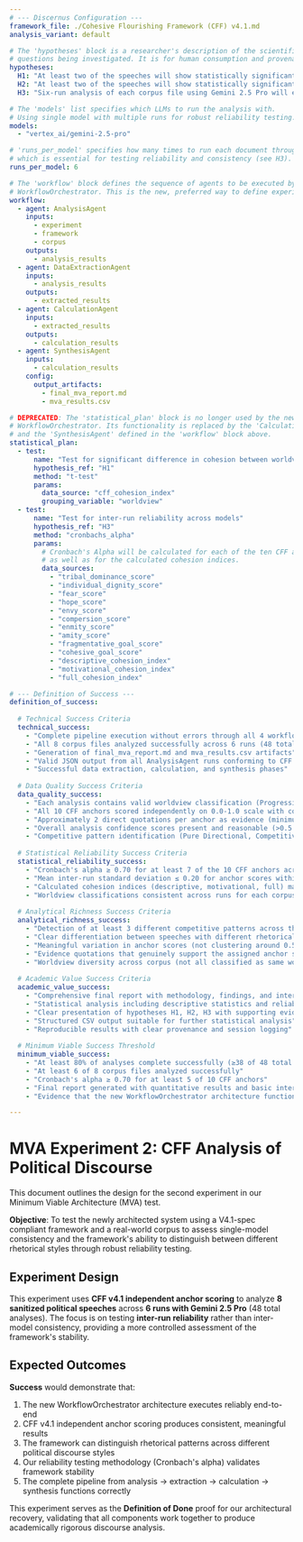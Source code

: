 ```yaml
---
# --- Discernus Configuration ---
framework_file: ./Cohesive Flourishing Framework (CFF) v4.1.md
analysis_variant: default

# The 'hypotheses' block is a researcher's description of the scientific
# questions being investigated. It is for human consumption and provenance.
hypotheses:
  H1: "At least two of the speeches will show statistically significant differences in CFI scores."
  H2: "At least two of the speeches will show statistically significant similarities in CFI scores even though they express opposed progressive vs conservative worldviews."
  H3: "Six-run analysis of each corpus file using Gemini 2.5 Pro will exhibit a Cronbach's alpha greater than 0.70 for inter-run reliability across all 10 CFF anchors."

# The 'models' list specifies which LLMs to run the analysis with.
# Using single model with multiple runs for robust reliability testing.
models:
  - "vertex_ai/gemini-2.5-pro"

# 'runs_per_model' specifies how many times to run each document through each model,
# which is essential for testing reliability and consistency (see H3).
runs_per_model: 6

# The 'workflow' block defines the sequence of agents to be executed by the
# WorkflowOrchestrator. This is the new, preferred way to define experiments.
workflow:
  - agent: AnalysisAgent
    inputs:
      - experiment
      - framework
      - corpus
    outputs:
      - analysis_results
  - agent: DataExtractionAgent
    inputs:
      - analysis_results
    outputs:
      - extracted_results
  - agent: CalculationAgent
    inputs:
      - extracted_results
    outputs:
      - calculation_results
  - agent: SynthesisAgent
    inputs:
      - calculation_results
    config:
      output_artifacts:
        - final_mva_report.md
        - mva_results.csv

# DEPRECATED: The 'statistical_plan' block is no longer used by the new
# WorkflowOrchestrator. Its functionality is replaced by the 'CalculationAgent'
# and the 'SynthesisAgent' defined in the 'workflow' block above.
statistical_plan:
  - test:
      name: "Test for significant difference in cohesion between worldviews"
      hypothesis_ref: "H1"
      method: "t-test"
      params:
        data_source: "cff_cohesion_index"
        grouping_variable: "worldview"
  - test:
      name: "Test for inter-run reliability across models"
      hypothesis_ref: "H3"
      method: "cronbachs_alpha"
      params:
        # Cronbach's Alpha will be calculated for each of the ten CFF anchors
        # as well as for the calculated cohesion indices.
        data_sources:
          - "tribal_dominance_score"
          - "individual_dignity_score"
          - "fear_score"
          - "hope_score"
          - "envy_score"
          - "compersion_score"
          - "enmity_score"
          - "amity_score"
          - "fragmentative_goal_score"
          - "cohesive_goal_score"
          - "descriptive_cohesion_index"
          - "motivational_cohesion_index"
          - "full_cohesion_index"

# --- Definition of Success ---
definition_of_success:
  
  # Technical Success Criteria
  technical_success:
    - "Complete pipeline execution without errors through all 4 workflow agents"
    - "All 8 corpus files analyzed successfully across 6 runs (48 total analyses)"
    - "Generation of final_mva_report.md and mva_results.csv artifacts"
    - "Valid JSON output from all AnalysisAgent runs conforming to CFF v4.1 schema"
    - "Successful data extraction, calculation, and synthesis phases"
  
  # Data Quality Success Criteria
  data_quality_success:
    - "Each analysis contains valid worldview classification (Progressive, Conservative, Libertarian, Other)"
    - "All 10 CFF anchors scored independently on 0.0-1.0 scale with confidence ratings"
    - "Approximately 2 direct quotations per anchor as evidence (minimum 1, maximum 4)"
    - "Overall analysis confidence scores present and reasonable (>0.5 for most analyses)"
    - "Competitive pattern identification (Pure Directional, Competitive Tension, Disengaged, Strategic Balance)"
  
  # Statistical Reliability Success Criteria
  statistical_reliability_success:
    - "Cronbach's alpha ≥ 0.70 for at least 7 of the 10 CFF anchors across 6 runs"
    - "Mean inter-run standard deviation ≤ 0.20 for anchor scores within each corpus file"
    - "Calculated cohesion indices (descriptive, motivational, full) mathematically consistent"
    - "Worldview classifications consistent across runs for each corpus file (≥80% agreement)"
  
  # Analytical Richness Success Criteria
  analytical_richness_success:
    - "Detection of at least 3 different competitive patterns across the 8 corpus files"
    - "Clear differentiation between speeches with different rhetorical styles"
    - "Meaningful variation in anchor scores (not clustering around 0.5)"
    - "Evidence quotations that genuinely support the assigned anchor scores"
    - "Worldview diversity across corpus (not all classified as same worldview)"
  
  # Academic Value Success Criteria
  academic_value_success:
    - "Comprehensive final report with methodology, findings, and interpretation"
    - "Statistical analysis including descriptive statistics and reliability measures"
    - "Clear presentation of hypotheses H1, H2, H3 with supporting evidence"
    - "Structured CSV output suitable for further statistical analysis"
    - "Reproducible results with clear provenance and session logging"
  
  # Minimum Viable Success Threshold
  minimum_viable_success:
    - "At least 80% of analyses complete successfully (≥38 of 48 total analyses)"
    - "At least 6 of 8 corpus files analyzed successfully"
    - "Cronbach's alpha ≥ 0.70 for at least 5 of 10 CFF anchors"
    - "Final report generated with quantitative results and basic interpretation"
    - "Evidence that the new WorkflowOrchestrator architecture functions correctly"

---
```


# MVA Experiment 2: CFF Analysis of Political Discourse

This document outlines the design for the second experiment in our Minimum Viable Architecture (MVA) test. 

**Objective**: To test the newly architected system using a V4.1-spec compliant framework and a real-world corpus to assess single-model consistency and the framework's ability to distinguish between different rhetorical styles through robust reliability testing.

## Experiment Design

This experiment uses **CFF v4.1 independent anchor scoring** to analyze **8 sanitized political speeches** across **6 runs with Gemini 2.5 Pro** (48 total analyses). The focus is on testing **inter-run reliability** rather than inter-model consistency, providing a more controlled assessment of the framework's stability.

## Expected Outcomes

**Success** would demonstrate that:
1. The new WorkflowOrchestrator architecture executes reliably end-to-end
2. CFF v4.1 independent anchor scoring produces consistent, meaningful results
3. The framework can distinguish rhetorical patterns across different political discourse styles
4. Our reliability testing methodology (Cronbach's alpha) validates framework stability
5. The complete pipeline from analysis → extraction → calculation → synthesis functions correctly

This experiment serves as the **Definition of Done** proof for our architectural recovery, validating that all components work together to produce academically rigorous discourse analysis. 